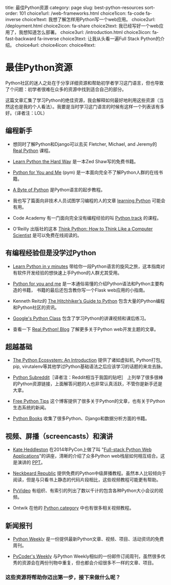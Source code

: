 title: 最佳Python资源
category: page
slug: best-python-resources
sort-order: 101
choice1url: /web-frameworks.html
choice1icon: fa-code fa-inverse
choice1text: 我想了解怎样用Python写一个web应用。
choice2url: /deployment.html
choice2icon: fa-share
choice2text: 我已经写好一个web应用了，我想知道怎么部署。
choice3url: /introduction.html
choice3icon: fa-fast-backward fa-inverse
choice3text: 让我从头看一遍Full Stack Python的介绍。
choice4url:
choice4icon:
choice4text:


# 最佳Python资源
Python社区的迷人之处在于分享详细资源和帮助初学者学习这门语言，但也导致了个问题：初学者很难在众多的资源中找到适合自己的部分。

这篇文章汇集了学习Python的绝佳资源，我会解释如何最好地利用这些资源（当然这也是我的个人看法）。我要是当时学习这门语言的时候有这样一个列表该有多好。（译者注：LOL）

## 编程新手
* 想同时了解Python和Django可以去买 Fletcher, Michael, and Jeremy的
  [Real Python](http://www.realpython.com/) 课程。

* [Learn Python the Hard Way](http://learnpythonthehardway.org/book/) 是一本Zed Shaw写的免费书籍。

* [Python for You and Me](http://pymbook.readthedocs.org/en/latest/) (pym) 是一本面向完全不了解Python人群的在线书籍。

* [A Byte of Python](http://www.swaroopch.com/notes/python/) 是Python语言的起步教程。

* 我也写了篇面向非技术人员试图学习编程的人的文章
  [learning Python](http://www.mattmakai.com/learning-python-for-non-developers.html)
  可能会有用。

* Code Academy 有一门面向完全没有编程经验的叫 [Python track](http://www.codecademy.com/tracks/python) 的课程。

* O'Reilly 出版社的这本 
  [Think Python: How to Think Like a Computer Scientist](http://greenteapress.com/thinkpython/html/index.html) 是可以免费在线阅读的。


## 有编程经验但是没学过Python
* [Learn Python in y minutes](http://learnxinyminutes.com/docs/python/)
  带给你一段Python语言的旋风之旅，这本指南对有软件开发经验的想快速上手Python的人群尤其受用。
  
* [Python for you and me](http://pymbook.readthedocs.org/en/latest/) 是一本通俗易懂的介绍Python语法和Python主要构造的书籍， 书籍的最后还包含教你写一个Flask web应用的小指南。

* Kenneth Reitz的
  [The Hitchhiker’s Guide to Python](http://docs.python-guide.org/en/latest/)
  包含大量的Python编程和Python社区的资讯。
  
* [Google's Python Class](https://developers.google.com/edu/python/) 包含了学习Python的讲课视频和课后练习。

* 查看一下 [Real Python! Blog](http://www.realpython.com/blog/) 了解更多关于Python web开发主题的文章。

## 超越基础
* [The Python Ecosystem: An Introduction](http://mirnazim.org/writings/python-ecosystem-introduction/)
  提供了诸如虚拟机, Python打包, pip, virutalenv等其他学过Python基础语法之后应该学习的话题的来龙去脉。

* [Python Subreddit](http://www.reddit.com/r/python)［译者注：Reddit相当于我国的贴吧］ 上列举了很多很棒的Python资源链接，上面解答问题的人也非常认真活跃，不管你是新手还是大拿。

* [Free Python Tips](http://freepythontips.wordpress.com/) 这个博客提供了很多关于Python的文章，也有关于Python生态系统的新闻。

* [Python Books](http://pythonbooks.revolunet.com/) 收集了很多Python、Django和数据分析方面的书籍。


## 视频、屏播（screencasts）和演讲
* [Kate Heddleston](https://twitter.com/heddle317) 在2014年PyCon上做了叫
  "[Full-stack Python Web Applications](http://pyvideo.org/video/2591/so-you-want-to-be-a-full-stack-developer-how-to)"的讲座，清晰的介绍了众多Python web栈层如何相互结合。这是演讲的
  [PPT](https://speakerdeck.com/pycon2014/so-you-want-to-be-a-full-stack-developer-how-to-build-a-full-stack-python-web-application-by-kate-heddleston)。

* [Neckbeard Republic](https://www.neckbeardrepublic.com/) 提供免费的Python中级屏播教程。虽然本人比较倾向于阅读，但是与只看书上静态的代码片段相比，这些视频教程可能更有帮助。

* [PyVideo](http://www.pyvideo.org/) 有组织、有索引的列出了数以千计的包含各种Python大小会议的视频。

* Ontwik 在他的
  [Python category](http://ontwik.com/category/python/) 中也有很多相关视频教程。


## 新闻报刊
* [Python Weekly](http://www.pythonweekly.com/) 是一份提供最新Python文章、视频、项目、活动资讯的免费周刊。

* [PyCoder's Weekly](http://pycoders.com/) 与Python Weekly相似的一份邮件订阅周刊，虽然很多优秀的资源会在两份刊物中重复，但也都会介绍很多不一样的文章、项目。 

### 这些资源将帮助你迈出第一步，接下来做什么呢？
